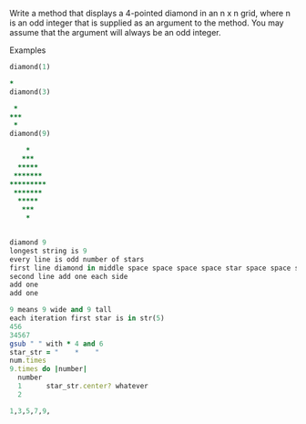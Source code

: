 Write a method that displays a 4-pointed diamond in an n x n grid, where n is an odd integer that is supplied as an argument to the method. You may assume that the argument will always be an odd integer.

Examples
```ruby
diamond(1)

*
diamond(3)

 *
***
 *
diamond(9)

    *
   ***
  *****
 *******
*********
 *******
  *****
   ***
    *


diamond 9
longest string is 9
every line is odd number of stars
first line diamond in middle space space space space star space space space space
second line add one each side 
add one
add one

9 means 9 wide and 9 tall 
each iteration first star is in str(5)
456
34567
gsub " " with * 4 and 6
star_str = "    *    "
num.times
9.times do |number|
  number
  1      star_str.center? whatever
  2 

1,3,5,7,9,

